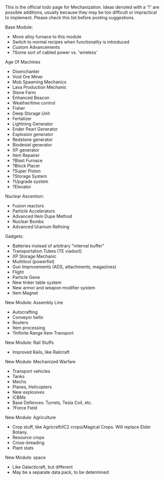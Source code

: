 This is the official todo page for Mechanization. Ideas denoted with a '?' are possible additions, usually because they may be too difficult or impractical to implement. Please check this list before posting suggestions.

Base Module:
* Move alloy furnace to this module
* Switch to normal recipes when functionality is introduced
* Custom Advancements
* ?Some sort of cabled power vs. 'wireless'

Age Of Machines
* Disenchanter
* Void Ore Miner
* Mob Spawning Mechanics
* Lava Production Mechanic
* Stone Farm
* Enhanced Beacon
* Weather/time control
* Fisher
* Deep Storage Unit
* Fertalizer
* Lightning Generator
* Ender Pearl Generator
* Explosion generator
* Redstone generator
* Biodesiel generator
* XP generator
* Item Repairer
* ?Blast Furnace
* ?Block Placer
* ?Super Piston
* ?Storage System
* ?Upgrade system
* ?Elevator

Nuclear Ascention:
* Fusion reactors
* Particle Accelerators
* Advanced Item Dupe Method
* Nuclear Bombs
* Advanced Uranium Refining

Gadgets:
* Batteries instead of arbitrary "internal buffer"
* Transportation Tubes (TE viaduct)
* XP Storage Mechanic
* Muiltitool (powerfist)
* Gun Improvements (ADS, attachments, magazines)
* Flight
* Particle Gene
* New tinker table system
* New armor and weapon modifier system
* Item Magnet

New Module: Assembly Line
* Autocrafting
* Conveyor belts
* Routers
* Item processing
* ?Infinite Range Item Transport

New Module: Rail Stuffs
* Improved Rails, like Railcraft

New Module: Mechanized Warfare
* Transport vehicles
* Tanks
* Mechs
* Planes, Helicopters
* New explosives
* ICBMs
* Base Defences: Turrets, Tesla Coil, etc.
* ?Force Field

New Module: Agriculture
* Crop stuff, like Agricraft/IC2 crops/Magical Crops. Will replace Elder Botany.
* Resource crops
* Cross-breading
* Plant stats

New Module: space
* Like Galacticraft, but different
* May be a separate data pack, to be determined